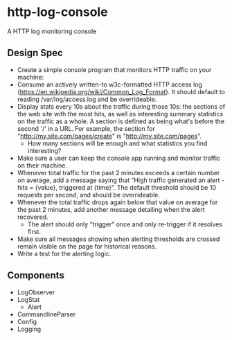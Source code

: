 # http-log-console
A HTTP log monitoring console

## Design Spec
- Create a simple console program that monitors HTTP traffic on your machine:
- Consume an actively written-to w3c-formatted HTTP access log (https://en.wikipedia.org/wiki/Common_Log_Format). It should default to reading /var/log/access.log and be overrideable.
- Display stats every 10s about the traffic during those 10s: the sections of the web site with the most hits, as well as interesting summary statistics on the traffic as a whole. A section is defined as being what's before the second '/' in a URL. For example, the section for "http://my.site.com/pages/create" is "http://my.site.com/pages".
  - How many sections will be enough and what statistics you find interesting?
- Make sure a user can keep the console app running and monitor traffic on their machine.
- Whenever total traffic for the past 2 minutes exceeds a certain number on average, add a message saying that “High traffic generated an alert - hits = {value}, triggered at {time}”. The default threshold should be 10 requests per second, and should be overrideable.
- Whenever the total traffic drops again below that value on average for the past 2 minutes, add another message detailing when the alert recovered.
  - The alert should only "trigger" once and only re-trigger if it resolves first.
- Make sure all messages showing when alerting thresholds are crossed remain visible on the page for historical reasons.
- Write a test for the alerting logic.

## Components
- LogObserver
- LogStat
  - Alert
- CommandlineParser
- Config
- Logging
